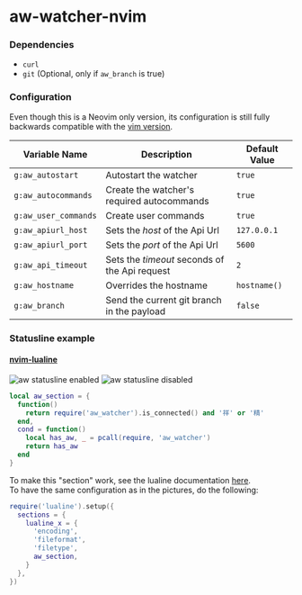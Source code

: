 aw-watcher-nvim
===============

### Dependencies

- `curl`
- `git` (Optional, only if `aw_branch` is true)

### Configuration

Even though this is a Neovim only version, its configuration is still fully backwards compatible with the [vim version](https://github.com/ActivityWatch/aw-watcher-vim).

| Variable Name        | Description                                   | Default Value |
|----------------------|-----------------------------------------------|---------------|
| `g:aw_autostart`     | Autostart the watcher                         | `true`        |
| `g:aw_autocommands`  | Create the watcher's required autocommands    | `true`        |
| `g:aw_user_commands` | Create user commands                          | `true`        |
| `g:aw_apiurl_host`   | Sets the _host_ of the Api Url                | `127.0.0.1`   |
| `g:aw_apiurl_port`   | Sets the _port_ of the Api Url                | `5600`        |
| `g:aw_api_timeout`   | Sets the _timeout_ seconds of the Api request | `2`           |
| `g:aw_hostname`      | Overrides the hostname                        | `hostname()`  |
| `g:aw_branch`        | Send the current git branch in the payload    | `false`       |

### Statusline example

#### [nvim-lualine](https://github.com/nvim-lualine/lualine.nvim)

![aw statusline enabled](https://user-images.githubusercontent.com/10234894/202309873-a12ed3b9-7c18-434f-8589-ba1be4990d47.png)
![aw statusline disabled](https://user-images.githubusercontent.com/10234894/202309900-2550b108-714f-4aeb-8c58-9b638ce1c127.png)

~~~lua
local aw_section = {
  function()
    return require('aw_watcher').is_connected() and '祥' or '精'
  end,
  cond = function()
    local has_aw, _ = pcall(require, 'aw_watcher')
    return has_aw
  end
}
~~~

To make this "section" work, see the lualine documentation [here](https://github.com/nvim-lualine/lualine.nvim#usage-and-customization).  
To have the same configuration as in the pictures, do the following:

~~~lua
require('lualine').setup({
  sections = {
    lualine_x = {
      'encoding',
      'fileformat',
      'filetype',
      aw_section,
    }
  },
})
~~~
